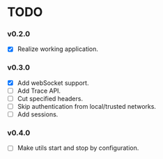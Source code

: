 # TODO

### v0.2.0

* [x] Realize working application.

### v0.3.0

* [x] Add webSocket support.
* [ ] Add Trace API.
* [ ] Cut specified headers.
* [ ] Skip authentication from local/trusted networks.
* [ ] Add sessions.

### v0.4.0

* [ ] Make utils start and stop by configuration.
